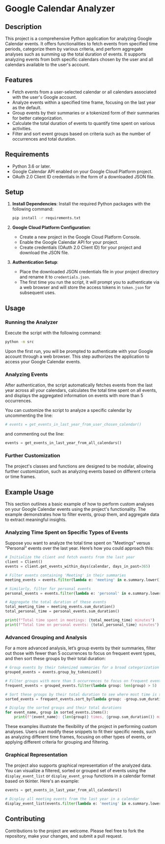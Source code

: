 # Google Calendar Analyzer

## Description

This project is a comprehensive Python application for analyzing Google Calendar events. It offers functionalities to fetch events from specified time periods, categorize them by various criteria, and perform aggregate analyses such as summing up the total duration of events. It supports analyzing events from both specific calendars chosen by the user and all calendars available to the user's account.

## Features

- Fetch events from a user-selected calendar or all calendars associated with the user's Google account.
- Analyze events within a specified time frame, focusing on the last year as the default.
- Group events by their summaries or a tokenized form of their summaries for better categorization.
- Calculate the total duration of events to quantify time spent on various activities.
- Filter and sort event groups based on criteria such as the number of occurrences and total duration.

## Requirements

- Python 3.6 or later.
- Google Calendar API enabled on your Google Cloud Platform project.
- OAuth 2.0 Client ID credentials in the form of a downloaded JSON file.

## Setup

1. **Install Dependencies**: Install the required Python packages with the following command:

   ```bash
   pip install -r requirements.txt
   ```

2. **Google Cloud Platform Configuration**:
   - Create a new project in the Google Cloud Platform Console.
   - Enable the Google Calendar API for your project.
   - Create credentials (OAuth 2.0 Client ID) for your project and download the JSON file.

3. **Authentication Setup**:
   - Place the downloaded JSON credentials file in your project directory and rename it to `credentials.json`.
   - The first time you run the script, it will prompt you to authenticate via a web browser and will store the access tokens in `token.json` for subsequent uses.

## Usage

### Running the Analyzer

Execute the script with the following command:

```bash
python -m src
```

Upon the first run, you will be prompted to authenticate with your Google account through a web browser. This step authorizes the application to access your Google Calendar events.

### Analyzing Events

After authentication, the script automatically fetches events from the last year across all your calendars, calculates the total time spent on all events, and displays the aggregated information on events with more than 5 occurrences.

You can customize the script to analyze a specific calendar by uncommenting the line:

```python
# events = get_events_in_last_year_from_user_chosen_calendar()
```

and commenting out the line:

```python
events = get_events_in_last_year_from_all_calendars()
```

### Further Customization

The project's classes and functions are designed to be modular, allowing further customization, such as analyzing events based on different criteria or time frames.

## Example Usage

This section outlines a basic example of how to perform custom analyses on your Google Calendar events using the project's functionality. The example demonstrates how to filter events, group them, and aggregate data to extract meaningful insights.

### Analyzing Time Spent on Specific Types of Events

Suppose you want to analyze the total time spent on "Meetings" versus "Personal" events over the last year. Here’s how you could approach this:

```python
# Initialize the client and fetch events from the last year
client = Client()
events = client.get_events_within_days(calendar, days_in_past=365)

# Filter events containing 'Meeting' in their summaries
meeting_events = events.filter(lambda e: 'meeting' in e.summary.lower())

# Similarly, filter for personal events
personal_events = events.filter(lambda e: 'personal' in e.summary.lower())

# Aggregate the total duration of these events
total_meeting_time = meeting_events.sum_duration()
total_personal_time = personal_events.sum_duration()

print(f"Total time spent in meetings: {total_meeting_time} minutes")
print(f"Total time on personal events: {total_personal_time} minutes")
```

### Advanced Grouping and Analysis

For a more advanced analysis, let’s group events by their summaries, filter out those with fewer than 5 occurrences to focus on frequent event types, and then sort these groups by their total duration:

```python
# Group events by their tokenized summaries for a broad categorization
grouped_events = events.group_by_tokenized()

# Filter groups with more than 5 occurrences to focus on frequent events
frequent_events = grouped_events.filter(lambda group: len(group) > 5)

# Sort these groups by their total duration to see where most time is spent
sorted_events = frequent_events.sort_by(lambda group: -group.sum_duration())

# Display the sorted groups and their total durations
for event_name, group in sorted_events.items():
    print(f"{event_name}: {len(group)} times, {group.sum_duration()} minutes")
```

These examples illustrate the flexibility of the project in performing custom analyses. Users can modify these snippets to fit their specific needs, such as analyzing different time frames, focusing on other types of events, or applying different criteria for grouping and filtering.

### Graphical Representation

The project also supports graphical representation of the analyzed data. You can visualize a filtered, sorted or grouped set of events using the `display_event_list` or `display_event_group` functions in a calendar format based on tkinter. Here's an example:

```python
events = get_events_in_last_year_from_all_calendars()

# Display all meeting events from the last year in a calendar
display_event_list(events.filter(lambda e: 'meeting' in e.summary.lower()))
```

## Contributing

Contributions to the project are welcome. Please feel free to fork the repository, make your changes, and submit a pull request.
